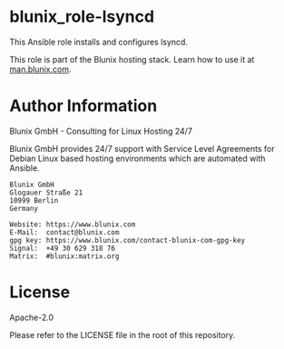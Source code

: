# blunix_role-lsyncd
This Ansible role installs and configures lsyncd.

This role is part of the Blunix hosting stack. Learn how to use it at <a href="https://man.blunix.com/" target="_blank">man.blunix.com</a>.

# Author Information
Blunix GmbH - Consulting for Linux Hosting 24/7

Blunix GmbH provides 24/7 support with Service Level Agreements for Debian Linux based hosting environments which are automated with Ansible.

```
Blunix GmbH
Glogauer Straße 21
10999 Berlin
Germany

Website: https://www.blunix.com
E-Mail:  contact@blunix.com
gpg key: https://www.blunix.com/contact-blunix-com-gpg-key
Signal:  +49 30 629 318 76
Matrix:  #blunix:matrix.org
```

# License
Apache-2.0

Please refer to the LICENSE file in the root of this repository.
